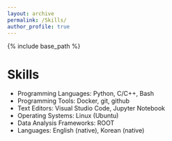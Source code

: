 ```yaml
---
layout: archive
permalink: /Skills/
author_profile: true
---
```


{% include base_path %}
  
Skills
======
* Programming Languages: Python, C/C++, Bash
* Programming Tools: Docker, git, github
* Text Editors: Visual Studio Code, Jupyter Notebook
* Operating Systems: Linux (Ubuntu)
* Data Analysis Frameworks: ROOT
* Languages: English (native), Korean (native)

